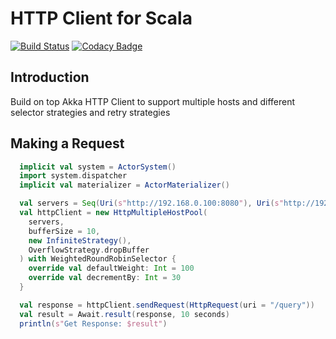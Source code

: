 # HTTP Client for Scala
[![Build Status](https://travis-ci.com/mintutu/httpclient4s.svg?branch=master)](https://travis-ci.com/mintutu/httpclient4s)
[![Codacy Badge](https://api.codacy.com/project/badge/Grade/cac234a768dd4706ae7bb3a742ecc394)](https://www.codacy.com/app/specterbn/httpclient4s?utm_source=github.com&amp;utm_medium=referral&amp;utm_content=mintutu/httpclient4s&amp;utm_campaign=Badge_Grade)
## Introduction
Build on top Akka HTTP Client to support multiple hosts and different selector strategies and retry strategies

## Making a  Request
```scala
  implicit val system = ActorSystem()
  import system.dispatcher
  implicit val materializer = ActorMaterializer()

  val servers = Seq(Uri(s"http://192.168.0.100:8080"), Uri(s"http://192.168.0.101:8080"))
  val httpClient = new HttpMultipleHostPool(
    servers,
    bufferSize = 10,
    new InfiniteStrategy(),
    OverflowStrategy.dropBuffer
  ) with WeightedRoundRobinSelector {
    override val defaultWeight: Int = 100
    override val decrementBy: Int = 30
  }

  val response = httpClient.sendRequest(HttpRequest(uri = "/query"))
  val result = Await.result(response, 10 seconds)
  println(s"Get Response: $result")

```